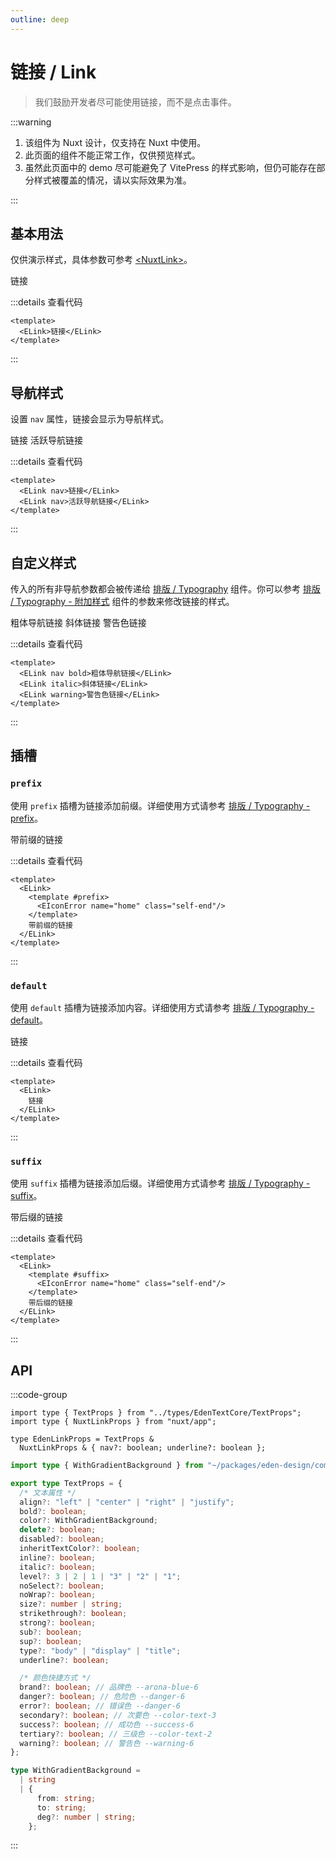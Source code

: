 ```yaml
---
outline: deep
---
```


# 链接 / Link

> 我们鼓励开发者尽可能使用链接，而不是点击事件。

:::warning

1. 该组件为 Nuxt 设计，仅支持在 Nuxt 中使用。
2. 此页面的组件不能正常工作，仅供预览样式。
3. 虽然此页面中的 demo 尽可能避免了 VitePress 的样式影响，但仍可能存在部分样式被覆盖的情况，请以实际效果为准。

:::

<script setup lang="ts">
  import ELinkDemo from "../../assets/components/ELinkDemo.vue";
  import ESpace from "@eden-design/components/ESpace.vue";
  import EIconError from "@eden-design/components/icon/EIconError.vue";
  </script>

  <style lang="scss">
    .demo-container {
  a, p, span, h1, h2, h3 {
    line-height: inherit;
    margin: initial;
    padding: initial;
    letter-spacing: initial;
      border: initial;
    }
  }
</style>

## 基本用法

仅供演示样式，具体参数可参考 [\<NuxtLink\>](https://nuxt.com/docs/api/components/nuxt-link)。

<ESpace padding="10" size="small" class="rounded-md border-1 border-solid border-[var(--arona-blue-6)]">
  <ELinkDemo>链接</ELinkDemo>
</ESpace>

:::details 查看代码

```vue
<template>
  <ELink>链接</ELink>
</template>
```

:::

## 导航样式

设置 `nav` 属性，链接会显示为导航样式。

<ESpace vertical :padding="[10,20]" size="small" class="rounded-md border-1 border-solid border-[var(--arona-blue-6)]">
  <ELinkDemo nav >链接</ELinkDemo>
  <ELinkDemo nav class="router-link-active">活跃导航链接</ELinkDemo>
</ESpace>

:::details 查看代码

```vue
<template>
  <ELink nav>链接</ELink>
  <ELink nav>活跃导航链接</ELink>
</template>
```

:::

## 自定义样式

传入的所有非导航参数都会被传递给 [排版 / Typography](/components/general/typography) 组件。你可以参考 [排版 / Typography - 附加样式](/components/general/typography#附加样式) 组件的参数来修改链接的样式。

<ESpace vertical :padding="[10,20]" size="small" class="rounded-md border-1 border-solid border-[var(--arona-blue-6)]">
  <ELinkDemo nav bold>粗体导航链接</ELinkDemo>
  <ELinkDemo italic>斜体链接</ELinkDemo>
  <ELinkDemo warning>警告色链接</ELinkDemo>
</ESpace>

:::details 查看代码

```vue
<template>
  <ELink nav bold>粗体导航链接</ELink>
  <ELink italic>斜体链接</ELink>
  <ELink warning>警告色链接</ELink>
</template>
```

:::

## 插槽

### `prefix`

使用 `prefix` 插槽为链接添加前缀。详细使用方式请参考 [排版 / Typography - prefix](/components/general/typography#prefix)。

<ESpace padding="10" size="small" class="rounded-md border-1 border-solid border-[var(--arona-blue-6)]">
  <ELinkDemo>
    <template #prefix>
      <EIconError name="home" class="self-end"/>
    </template>
    带前缀的链接
  </ELinkDemo>
</ESpace>

:::details 查看代码

```vue
<template>
  <ELink>
    <template #prefix>
      <EIconError name="home" class="self-end"/>
    </template>
    带前缀的链接
  </ELink>
</template>
```

:::

### `default`

使用 `default` 插槽为链接添加内容。详细使用方式请参考 [排版 / Typography - default](/components/general/typography#default)。

<ESpace padding="10" size="small" class="rounded-md border-1 border-solid border-[var(--arona-blue-6)]">
  <ELinkDemo>
    链接
  </ELinkDemo>
</ESpace>

:::details 查看代码

```vue
<template>
  <ELink>
    链接
  </ELink>
</template>
```

:::

### `suffix`

使用 `suffix` 插槽为链接添加后缀。详细使用方式请参考 [排版 / Typography - suffix](/components/general/typography#suffix)。

<ESpace padding="10" size="small" class="rounded-md border-1 border-solid border-[var(--arona-blue-6)]">
  <ELinkDemo>
    <template #suffix>
      <EIconError name="home" class="self-end"/>
    </template>
    带后缀的链接
  </ELinkDemo>
</ESpace>

:::details 查看代码

```vue
<template>
  <ELink>
    <template #suffix>
      <EIconError name="home" class="self-end"/>
    </template>
    带后缀的链接
  </ELink>
</template>
```

:::

## API

:::code-group

```tsx [ELink.vue]
import type { TextProps } from "../types/EdenTextCore/TextProps";
import type { NuxtLinkProps } from "nuxt/app";

type EdenLinkProps = TextProps &
  NuxtLinkProps & { nav?: boolean; underline?: boolean };
```

```ts [TextProps.ts]
import type { WithGradientBackground } from "~/packages/eden-design/components/types/WithGradientBackground";

export type TextProps = {
  /* 文本属性 */
  align?: "left" | "center" | "right" | "justify";
  bold?: boolean;
  color?: WithGradientBackground;
  delete?: boolean;
  disabled?: boolean;
  inheritTextColor?: boolean;
  inline?: boolean;
  italic?: boolean;
  level?: 3 | 2 | 1 | "3" | "2" | "1";
  noSelect?: boolean;
  noWrap?: boolean;
  size?: number | string;
  strikethrough?: boolean;
  strong?: boolean;
  sub?: boolean;
  sup?: boolean;
  type?: "body" | "display" | "title";
  underline?: boolean;

  /* 颜色快捷方式 */
  brand?: boolean; // 品牌色 --arona-blue-6
  danger?: boolean; // 危险色 --danger-6
  error?: boolean; // 错误色 --danger-6
  secondary?: boolean; // 次要色 --color-text-3
  success?: boolean; // 成功色 --success-6
  tertiary?: boolean; // 三级色 --color-text-2
  warning?: boolean; // 警告色 --warning-6
};
```

```ts [WithGradientBackground.ts]
type WithGradientBackground =
  | string
  | {
      from: string;
      to: string;
      deg?: number | string;
    };
```

:::
